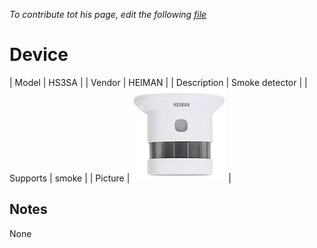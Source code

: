 
*To contribute tot his page, edit the following
[file](https://github.com/Koenkk/zigbee2mqtt.io/blob/master/docgen/device_page_notes.js)*

# Device

| Model | HS3SA  |
| Vendor  | HEIMAN  |
| Description | Smoke detector |
| Supports | smoke |
| Picture | ![../images/devices/HS3SA.jpg](../images/devices/HS3SA.jpg) |

## Notes

None
